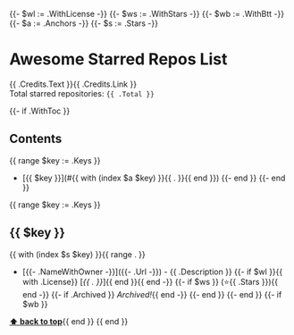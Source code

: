 {{- $wl := .WithLicense -}}
{{- $ws := .WithStars -}}
{{- $wb := .WithBtt -}}
{{- $a := .Anchors -}}
{{- $s := .Stars -}}
# Awesome Starred Repos List

{{ .Credits.Text }}{{ .Credits.Link }}  
Total starred repositories: `{{ .Total }}`

{{- if .WithToc }}
## Contents
{{ range $key := .Keys }}
  - [{{ $key }}](#{{ with (index $a $key) }}{{ . }}{{ end }})
{{- end }}
{{- end }}


{{ range $key := .Keys }}
## {{ $key }}
{{ with (index $s $key) }}{{ range . }}
  - [{{- .NameWithOwner -}}]({{- .Url -}}) - {{ .Description }} 
{{- if $wl }}{{ with .License}} \[*{{ . }}*\]{{ end }}{{ end -}}
{{- if $ws }} (⭐️{{ .Stars }}){{ end -}}
{{- if .Archived }} *Archived!*{{ end -}}
{{- end }}
{{- end }}
{{- if $wb }} 

**[⬆ back to top](#contents)**{{ end }}
{{ end }}
